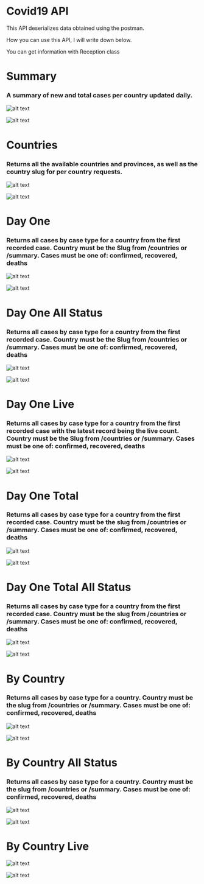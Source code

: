 # Covid19 API
This API deserializes data obtained using the postman.

How you can use this API, I will write down below.

You can get information with Reception class 

# Summary
### A summary of new and total cases per country updated daily.

![alt text](https://i.ibb.co/8rb3s9v/2021-01-13-174246.png)

![alt text](https://i.ibb.co/sstsTj8/image.png)

# Countries
### Returns all the available countries and provinces, as well as the country slug for per country requests.

![alt text](https://i.ibb.co/qJHxqvN/image.png)

![alt text](https://i.ibb.co/PYtCh4p/image.png)

# Day One
### Returns all cases by case type for a country from the first recorded case. Country must be the Slug from /countries or /summary. Cases must be one of: confirmed, recovered, deaths

![alt text](https://i.ibb.co/1GwBQ4Q/image.png)

![alt text](https://i.ibb.co/PQJbY22/image.png)

# Day One All Status
### Returns all cases by case type for a country from the first recorded case. Country must be the Slug from /countries or /summary. Cases must be one of: confirmed, recovered, deaths

![alt text](https://i.ibb.co/QD0MKgk/image.png)

![alt text](https://i.ibb.co/2spCJ4Y/image.png)

# Day One Live
### Returns all cases by case type for a country from the first recorded case with the latest record being the live count. Country must be the Slug from /countries or /summary. Cases must be one of: confirmed, recovered, deaths

![alt text](https://i.ibb.co/5WkKNTt/image.png)

![alt text](https://i.ibb.co/qF27VR6/image.png)

# Day One Total
### Returns all cases by case type for a country from the first recorded case. Country must be the slug from /countries or /summary. Cases must be one of: confirmed, recovered, deaths

![alt text](https://i.ibb.co/JHRnYsB/image.png)

![alt text](https://i.ibb.co/89dJ2Gb/image.png)

# Day One Total All Status
### Returns all cases by case type for a country from the first recorded case. Country must be the slug from /countries or /summary. Cases must be one of: confirmed, recovered, deaths

![alt text](https://i.ibb.co/SmmYGDM/image.png)

![alt text](https://i.ibb.co/JtQv9JC/image.png)

# By Country
### Returns all cases by case type for a country. Country must be the slug from /countries or /summary. Cases must be one of: confirmed, recovered, deaths

![alt text](https://i.ibb.co/7gfY1mG/2021-01-13-225030.png)

![alt text](https://i.ibb.co/B44XKxh/image.png)

# By Country All Status
### Returns all cases by case type for a country. Country must be the slug from /countries or /summary. Cases must be one of: confirmed, recovered, deaths

![alt text](https://i.ibb.co/bHwP5DC/image.png)

![alt text](https://i.ibb.co/x8tq8b4/image.png)

# By Country Live

![alt text](https://i.ibb.co/8rXz9f6/image.png)

![alt text](https://i.ibb.co/gy0FqG7/image.png)
